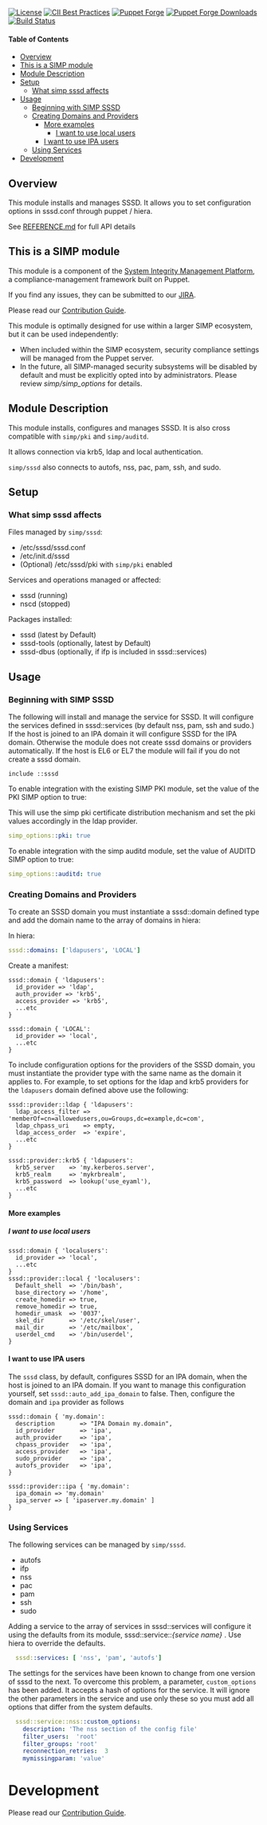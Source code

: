 [![License](https://img.shields.io/:license-apache-blue.svg)](http://www.apache.org/licenses/LICENSE-2.0.html)
[![CII Best Practices](https://bestpractices.coreinfrastructure.org/projects/73/badge)](https://bestpractices.coreinfrastructure.org/projects/73)
[![Puppet Forge](https://img.shields.io/puppetforge/v/simp/sssd.svg)](https://forge.puppetlabs.com/simp/sssd)
[![Puppet Forge Downloads](https://img.shields.io/puppetforge/dt/simp/sssd.svg)](https://forge.puppetlabs.com/simp/sssd)
[![Build Status](https://travis-ci.org/simp/pupmod-simp-sssd.svg)](https://travis-ci.org/simp/pupmod-simp-sssd)

#### Table of Contents

<!-- vim-markdown-toc GFM -->

  * [Overview](#overview)
  * [This is a SIMP module](#this-is-a-simp-module)
  * [Module Description](#module-description)
  * [Setup](#setup)
    * [What simp sssd affects](#what-simp-sssd-affects)
  * [Usage](#usage)
    * [Beginning with SIMP SSSD](#beginning-with-simp-sssd)
    * [Creating Domains and Providers](#creating-domains-and-providers)
      * [More examples](#more-examples)
        * [I want to use local users](#i-want-to-use-local-users)
      * [I want to use IPA users](#i-want-to-use-ipa-users)
    * [Using Services](#using-services)
* [Development](#development)

<!-- vim-markdown-toc -->

## Overview

This module installs and manages SSSD. It allows you to set configuration
options in sssd.conf through puppet / hiera.

See [REFERENCE.md](./REFERENCE.md) for full API details

## This is a SIMP module

This module is a component of the [System Integrity Management Platform](https://simp-project.com),
a compliance-management framework built on Puppet.

If you find any issues, they can be submitted to our
[JIRA](https://simp-project.atlassian.net/).

Please read our [Contribution Guide](https://simp.readthedocs.io/en/stable/contributors_guide/index.html).

This module is optimally designed for use within a larger SIMP ecosystem, but it
can be used independently:
* When included within the SIMP ecosystem, security compliance settings will be
managed from the Puppet server.
* In the future, all SIMP-managed security subsystems will be disabled by
default and must be explicitly opted into by administrators.  Please review
*simp/simp_options* for details.

## Module Description

This module installs, configures and manages SSSD. It is also cross compatible
with `simp/pki` and `simp/auditd`.

It allows connection via krb5, ldap and local authentication.

`simp/sssd` also connects to autofs, nss, pac, pam, ssh, and sudo.

## Setup

### What simp sssd affects

Files managed by `simp/sssd`:
* /etc/sssd/sssd.conf
* /etc/init.d/sssd
* (Optional) /etc/sssd/pki with `simp/pki` enabled

Services and operations managed or affected:
* sssd (running)
* nscd (stopped)

Packages installed:
* sssd (latest by Default)
* sssd-tools (optionally, latest by Default)
* sssd-dbus (optionally, if ifp is included in sssd::services)

## Usage

### Beginning with SIMP SSSD

The following will install and manage the service for SSSD.
It will configure the services defined in sssd::services
(by default nss, pam, ssh and sudo.)  If the host is joined to an
IPA domain it will  configure SSSD for the IPA domain.  Otherwise
the module does not create sssd domains or providers automatically.
If the host is EL6 or EL7 the module will fail if you do not create
a sssd domain.

```puppet
include ::sssd
```

To enable integration with the existing SIMP PKI module, set the
value of the PKI SIMP option to true:

This will use the simp pki certificate distribution mechanism and set the
pki values accordingly in the ldap provider.

```yaml
simp_options::pki: true
```

To enable integration with the simp auditd module, set the
value of AUDITD SIMP option to true:

```yaml
simp_options::auditd: true
```

### Creating Domains and Providers

To create an SSSD domain you must instantiate a sssd::domain defined type and
add the domain name to the array of domains in hiera:

In hiera:

```yaml
sssd::domains: ['ldapusers', 'LOCAL']
```

Create a manifest:

```puppet
sssd::domain { 'ldapusers':
  id_provider => 'ldap',
  auth_provider => 'krb5',
  access_provider => 'krb5',
  ...etc
}

sssd::domain { 'LOCAL':
  id_provider => 'local',
  ...etc
}
```

To include configuration options for the providers of the SSSD domain, you must
instantiate the provider type with the same name as the domain it applies to.
For example, to set options for the  ldap and krb5 providers for the ``ldapusers``
domain defined above use the following:

```puppet
sssd::provider::ldap { 'ldapusers':
  ldap_access_filter => 'memberOf=cn=allowedusers,ou=Groups,dc=example,dc=com',
  ldap_chpass_uri    => empty,
  ldap_access_order  => 'expire',
  ...etc
}

sssd::provider::krb5 { 'ldapusers':
  krb5_server    => 'my.kerberos.server',
  krb5_realm     => 'mykrbrealm',
  krb5_password  => lookup('use_eyaml'),
  ...etc
}
```

#### More examples
##### I want to use local users

```puppet
sssd::domain { 'localusers':
  id_provider => 'local',
  ...etc
}
sssd::provider::local { 'localusers':
  Default_shell  => '/bin/bash',
  base_directory => '/home',
  create_homedir => true,
  remove_homedir => true,
  homedir_umask  => '0037',
  skel_dir       => '/etc/skel/user',
  mail_dir       => '/etc/mailbox',
  userdel_cmd    => '/bin/userdel',
}
```
#### I want to use IPA users

The `sssd` class, by default, configures SSSD for an IPA domain,
when the host is joined to an IPA domain.  If you want to manage this
configuration yourself, set `sssd::auto_add_ipa_domain` to false.
Then, configure the domain and `ipa` provider as follows

```puppet
sssd::domain { 'my.domain':
  description       => "IPA Domain my.domain",
  id_provider       => 'ipa',
  auth_provider     => 'ipa',
  chpass_provider   => 'ipa',
  access_provider   => 'ipa',
  sudo_provider     => 'ipa',
  autofs_provider   => 'ipa',
}

sssd::provider::ipa { 'my.domain':
  ipa_domain => 'my.domain'
  ipa_server => [ 'ipaserver.my.domain' ]
}
```

### Using Services

The following services can be managed by `simp/sssd`.

* autofs
* ifp
* nss
* pac
* pam
* ssh
* sudo

Adding a service to the array of services in sssd::services will
configure it using the defaults from its module, sssd::service::*\{service name\}* .
Use hiera to override the defaults.

```yaml
  sssd::services: [ 'nss', 'pam', 'autofs']
```

The settings for the services have been known to change from one version of sssd
to the next.  To overcome this problem, a parameter, ``custom_options``  has been
added.  It accepts a hash of options for the service.  It will ignore the other
parameters in the service and use only these so you must add all options
that differ from the system defaults.

```yaml
  sssd::service::nss::custom_options:
    description: 'The nss section of the config file'
    filter_users:  'root'
    filter_groups: 'root'
    reconnection_retries:  3
    mymissingparam: 'value'
```

# Development

Please read our [Contribution Guide](https://simp.readthedocs.io/en/stable/contributors_guide/index.html).
